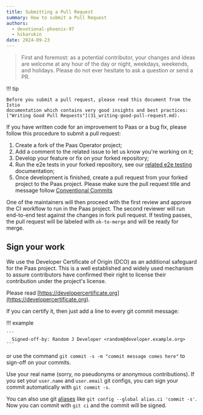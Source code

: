 ```yaml
---
title: Submitting a Pull Request
summary: How to submit a Pull Request
authors:
  - devotional-phoenix-97
  - hikarukin
date: 2024-09-23
---
```


> First and foremost: as a potential contributor, your changes and ideas are
> welcome at any hour of the day or night, weekdays, weekends, and holidays.
> Please do not ever hesitate to ask a question or send a PR.

!!! tip

    Before you submit a pull request, please read this document from the Istio
    documentation which contains very good insights and best practices:
    ["Writing Good Pull Requests"](31_writing-good-pull-request.md).

If you have written code for an improvement to Paas or a bug fix, please follow
this procedure to submit a pull request:

1. Create a fork of the Paas Operator project;
2. Add a comment to the related issue to let us know you're working on it;
3. Develop your feature or fix on your forked repository;
3. Run the e2e tests in your forked repository, see our [related e2e testing](40_e2e-tests.md)
   documentation;
4. Once development is finished, create a pull request from your forked project
   to the Paas project.
   Please make sure the pull request title and message follow [Conventional Commits](https://www.conventionalcommits.org/en/v1.0.0/)

One of the maintainers will then proceed with the first review and approve the
CI workflow to run in the Paas project.  The second reviewer will run
end-to-end test against the changes in fork pull request. If testing passes,
the pull request will be labeled with `ok-to-merge` and will be ready for
merge.

Sign your work
--------------

We use the Developer Certificate of Origin (DCO) as an additional safeguard for
the Paas project. This is a well established and widely used mechanism to assure
contributors have confirmed their right to license their contribution under the
project's license.

Please read [https://developercertificate.org](https://developercertificate.org).

If you can certify it, then just add a line to every git commit message:

!!! example

    ```
      Signed-off-by: Random J Developer <random@developer.example.org>
    ```

or use the command `git commit -s -m "commit message comes here"` to sign-off on your commits.

Use your real name (sorry, no pseudonyms or anonymous contributions).
If you set your `user.name` and `user.email` git configs, you can sign your
commit automatically with `git commit -s`.

You can also use git [aliases](https://git-scm.com/book/en/v2/Git-Basics-Git-Aliases)
like `git config --global alias.ci 'commit -s'`. Now you can commit with `git ci`
and the commit will be signed.